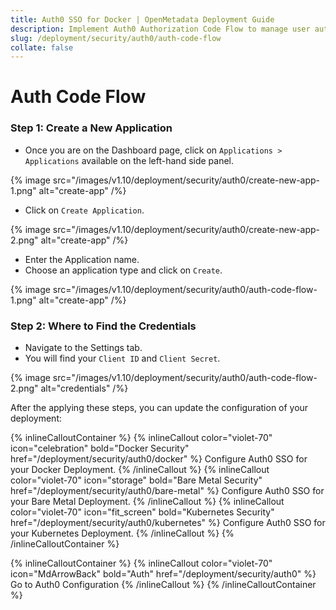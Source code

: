 ```yaml
---
title: Auth0 SSO for Docker | OpenMetadata Deployment Guide
description: Implement Auth0 Authorization Code Flow to manage user authentication securely with backend service token exchange and login session tracking.
slug: /deployment/security/auth0/auth-code-flow
collate: false
---
```


# Auth Code Flow

### Step 1: Create a New Application

- Once you are on the Dashboard page, click on `Applications > Applications` available on the left-hand side panel.

{% image 
src="/images/v1.10/deployment/security/auth0/create-new-app-1.png" 
alt="create-app" /%}

- Click on `Create Application`.

{% image 
src="/images/v1.10/deployment/security/auth0/create-new-app-2.png" 
alt="create-app" /%}

- Enter the Application name.
- Choose an application type and click on `Create`.

{% image 
src="/images/v1.10/deployment/security/auth0/auth-code-flow-1.png" 
alt="create-app" /%}

### Step 2: Where to Find the Credentials

- Navigate to the Settings tab. 
- You will find your `Client ID` and `Client Secret`.

{% image 
src="/images/v1.10/deployment/security/auth0/auth-code-flow-2.png" 
alt="credentials" /%}

After the applying these steps, you can update the configuration of your deployment:

{% inlineCalloutContainer %}
  {% inlineCallout
    color="violet-70"
    icon="celebration"
    bold="Docker Security"
    href="/deployment/security/auth0/docker" %}
    Configure Auth0 SSO for your Docker Deployment.
  {% /inlineCallout %}
  {% inlineCallout
    color="violet-70"
    icon="storage"
    bold="Bare Metal Security"
    href="/deployment/security/auth0/bare-metal" %}
    Configure Auth0 SSO for your Bare Metal Deployment.
  {% /inlineCallout %}
  {% inlineCallout
    color="violet-70"
    icon="fit_screen"
    bold="Kubernetes Security"
    href="/deployment/security/auth0/kubernetes" %}
    Configure Auth0 SSO for your Kubernetes Deployment.
  {% /inlineCallout %}
{% /inlineCalloutContainer %}


{% inlineCalloutContainer %}
  {% inlineCallout
    color="violet-70"
    icon="MdArrowBack"
    bold="Auth"
    href="/deployment/security/auth0" %}
    Go to Auth0 Configuration
  {% /inlineCallout %}
{% /inlineCalloutContainer %}